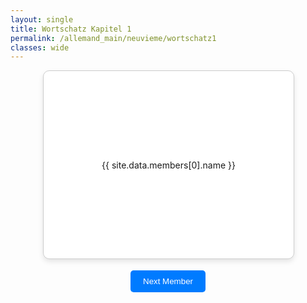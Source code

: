 ```yaml
---
layout: single
title: Wortschatz Kapitel 1
permalink: /allemand_main/neuvieme/wortschatz1
classes: wide
---
```





<head>
  <meta charset="UTF-8">
  <meta name="viewport" content="width=device-width, initial-scale=1.0">
<style>
.flashcard-container {
  perspective: 1000px;
}
.container {
  display: flex;
  flex-direction: column;
  align-items: center;
  justify-content: center;
}
.flashcard {
  width: 400px;
  height: 300px;
  text-align: center;
  cursor: pointer;
  position: relative;
  transform-style: preserve-3d;
  transition: transform 0.6s;
}
.flashcard.flipped {
  transform: rotateY(180deg);
}
.flashcard .front, .flashcard .back {
  position: absolute;
  width: 100%;
  height: 100%;
  backface-visibility: hidden;
  display: flex;
  align-items: center;
  justify-content: center;
  border: 1px solid #ccc;
  border-radius: 10px;
  box-shadow: 0 4px 8px rgba(0,0,0,0.1);
}
.flashcard .front {
  background-color: #fff;
}
.flashcard .back {
  background-color: #f0f0f0;
  transform: rotateY(180deg);
}
button {
  margin-top: 20px;
  padding: 10px 20px;
  border: none;
  background-color: #007BFF;
  color: white;
  cursor: pointer;
  border-radius: 5px;
}
button:hover {
  background-color: #0056b3;
}
</style>


<head>
  <meta charset="UTF-8">
  <meta name="viewport" content="width=device-width, initial-scale=1.0">

</head>

<div class="container">
  <div class="flashcard-container">
    <div class="flashcard" onclick="flipCard()">
      <div class="front">{{ site.data.members[0].name }}</div>
      <div class="back">{{ site.data.members[0].github }}</div>
    </div>
  </div>
  <button onclick="nextMember()">Next Member</button>
</div>

  <script>
    const members = {{ site.data.members | jsonify }};
    let currentMemberIndex = 0;

    function flipCard() {
      document.querySelector('.flashcard').classList.toggle('flipped');
    }

    function getRandomMember() {
      let randomIndex;
      do {
        randomIndex = Math.floor(Math.random() * members.length);
      } while (randomIndex === currentMemberIndex);
      return randomIndex;
    }

    function nextMember() {
      currentMemberIndex = getRandomMember();
      document.querySelector('.flashcard .front').innerText = members[currentMemberIndex].name;
      document.querySelector('.flashcard .back').innerText = members[currentMemberIndex].github;
      if (document.querySelector('.flashcard').classList.contains('flipped')) {
        document.querySelector('.flashcard').classList.remove('flipped');
      }
    }
  </script>






